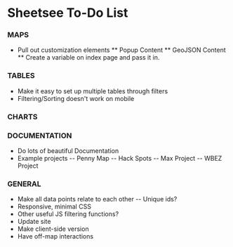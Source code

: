 # Sheetsee To-Do List

### MAPS
* Pull out customization elements
** Popup Content
** GeoJSON Content
** Create a variable on index page and pass it in. 

### TABLES
- Make it easy to set up multiple tables through filters
- Filtering/Sorting doesn't work on mobile

### CHARTS

### DOCUMENTATION
- Do lots of beautiful Documentation
- Example projects
-- Penny Map
-- Hack Spots
-- Max Project
-- WBEZ Project

### GENERAL
- Make all data points relate to each other
-- Unique ids?	
- Responsive, minimal CSS
- Other useful JS filtering functions?
- Update site
- Make client-side version
- Have off-map interactions
